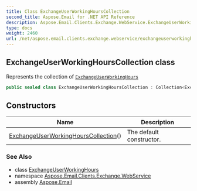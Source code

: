 ```yaml
---
title: Class ExchangeUserWorkingHoursCollection
second_title: Aspose.Email for .NET API Reference
description: Aspose.Email.Clients.Exchange.WebService.ExchangeUserWorkingHoursCollection class. Represents the collection of ExchangeUserWorkingHours
type: docs
weight: 2460
url: /net/aspose.email.clients.exchange.webservice/exchangeuserworkinghourscollection/
---
```

## ExchangeUserWorkingHoursCollection class

Represents the collection of [`ExchangeUserWorkingHours`](../exchangeuserworkinghours/)

```csharp
public sealed class ExchangeUserWorkingHoursCollection : Collection<ExchangeUserWorkingHours>
```

## Constructors

| Name | Description |
| --- | --- |
| [ExchangeUserWorkingHoursCollection](exchangeuserworkinghourscollection/)() | The default constructor. |

### See Also

* class [ExchangeUserWorkingHours](../exchangeuserworkinghours/)
* namespace [Aspose.Email.Clients.Exchange.WebService](../../aspose.email.clients.exchange.webservice/)
* assembly [Aspose.Email](../../)


